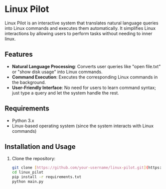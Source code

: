 # Linux Pilot

Linux Pilot is an interactive system that translates natural language queries into Linux commands and executes them automatically. It simplifies Linux interactions by allowing users to perform tasks without needing to inner linux.

## Features
- **Natural Language Processing**: Converts user queries like "open file.txt" or "show disk usage" into Linux commands.
- **Command Execution**: Executes the corresponding Linux commands in the background.
- **User-Friendly Interface**: No need for users to learn command syntax; just type a query and let the system handle the rest.

## Requirements
- Python 3.x
- Linux-based operating system (since the system interacts with Linux commands)

## Installation and Usage

1. Clone the repository:
   ```bash
   git clone [https://github.com/your-username/linux-pilot.git](https://github.com/SathwikLokam/Linux_pilot.git
   cd linux_pilot
   pip install -r requirements.txt
   python main.py
